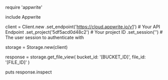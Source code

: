 require 'appwrite'

include Appwrite

client = Client.new
    .set_endpoint('https://cloud.appwrite.io/v1') # Your API Endpoint
    .set_project('5df5acd0d48c2') # Your project ID
    .set_session('') # The user session to authenticate with

storage = Storage.new(client)

response = storage.get_file_view(
    bucket_id: '[BUCKET_ID]',
    file_id: '[FILE_ID]'
)

puts response.inspect
